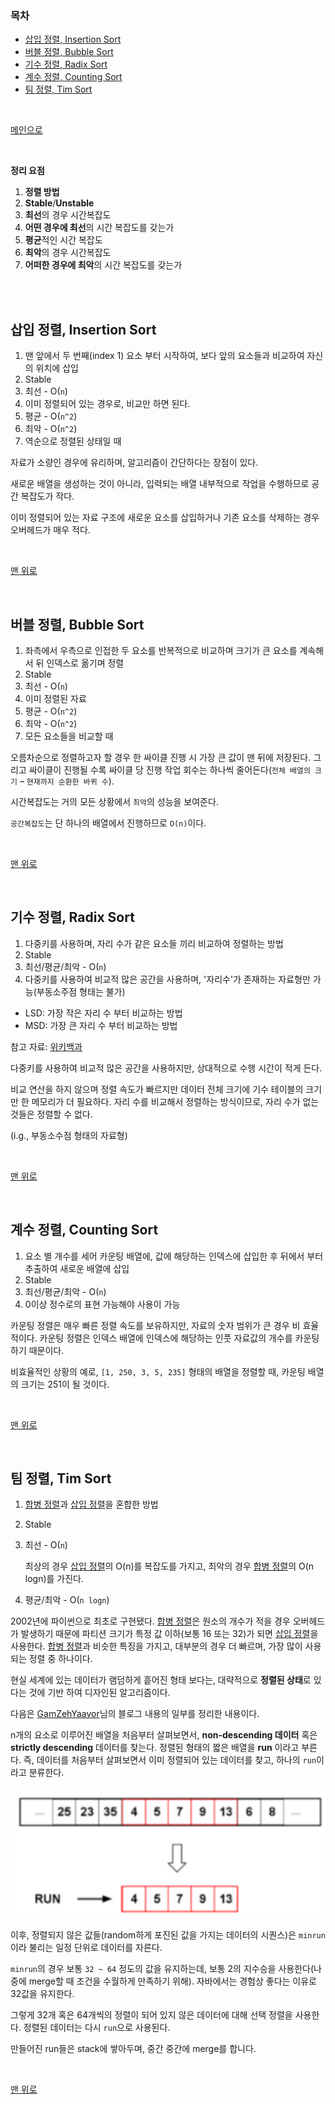 ### 목차

- [삽입 정렬, Insertion Sort](#삽입-정렬-Insertion-Sort)
- [버블 정렬, Bubble Sort](#버블-정렬-Bubble-Sort)
- [기수 정렬, Radix Sort](#기수-정렬-Radix-Sort)
- [계수 정렬, Counting Sort](#계수-정렬-Counting-Sort)
- [팀 정렬, Tim Sort](#팀-정렬-Tim-Sort)

<br>

<a href="https://github.com/jarvis08/Reminders">메인으로</a>

<br>

**정리 요점**

1. **정렬 방법**
2. **Stable**/**Unstable**
3. **최선**의 경우 시간복잡도
4. **어떤 경우에 최선**의 시간 복잡도를 갖는가
5. **평균**적인 시간 복잡도
6. **최악**의 경우 시간복잡도
7. **어떠한 경우에 최악**의 시간 복잡도를 갖는가

<br>

<br>

## **삽입 정렬, Insertion Sort**

1. 맨 앞에서 두 번째(index 1) 요소 부터 시작하여, 보다 앞의 요소들과 비교하여 자신의 위치에 삽입
2. Stable
3. 최선 - O(`n`)
4. 이미 정렬되어 있는 경우로, 비교만 하면 된다.
5. 평균 - O(`n^2`)
6. 최악 - O(`n^2`)
7. 역순으로 정렬된 상태일 때

자료가 소량인 경우에 유리하며, 알고리즘이 간단하다는 장점이 있다.

새로운 배열을 생성하는 것이 아니라, 입력되는 배열 내부적으로 작업을 수행하므로 공간 복잡도가 작다.

이미 정렬되어 있는 자료 구조에 새로운 요소를 삽입하거나 기존 요소를 삭제하는 경우 오버헤드가 매우 적다.

<br>

<a href="#목차" style="text-align: right;">맨 위로</a>

<br>

## 버블 정렬, Bubble Sort

1. 좌측에서 우측으로 인접한 두 요소를 반복적으로 비교하며 크기가 큰 요소를 계속해서 뒤 인덱스로 옮기며 정렬
2. Stable
3. 최선 - O(`n`)
4. 이미 정렬된 자료
5. 평균 - O(`n^2`)
6. 최악 - O(`n^2`)
7. 모든 요소들을 비교할 때

오름차순으로 정렬하고자 할 경우 한 싸이클 진행 시 가장 큰 값이 맨 뒤에 저장된다. 그리고 싸이클이 진행될 수록 싸이클 당 진행 작업 회수는 하나씩 줄어든다(`전체 배열의 크기` – `현재까지 순환한 바퀴 수`).

시간복잡도는 거의 모든 상황에서 `최악`의 성능을 보여준다.

`공간복잡도`는 단 하나의 배열에서 진행하므로 `O(n)`이다.

<br>

<a href="#목차" style="text-align: right;">맨 위로</a>

<br>

## 기수 정렬, Radix Sort

1. 다중키를 사용하며, 자리 수가 같은 요소들 끼리 비교하여 정렬하는 방법
2. Stable
3. 최선/평균/최악 - O(`n`)
4. 다중키를 사용하여 비교적 많은 공간을 사용하며, '자리수'가 존재하는 자료형만 가능(부동소주점 형태는 불가)

- LSD: 가장 작은 자리 수 부터 비교하는 방법
- MSD: 가장 큰 자리 수 부터 비교하는 방법

참고 자료: [위키백과](https://ko.wikipedia.org/wiki/기수_정렬)

다중키를 사용하여 비교적 많은 공간을 사용하지만, 상대적으로 수행 시간이 적게 든다.

비교 연산을 하지 않으며 정렬 속도가 빠르지만 데이터 전체 크기에 기수 테이블의 크기만 한 메모리가 더 필요하다. 자리 수를 비교해서 정렬하는 방식이므로, 자리 수가 없는 것들은 정렬할 수 없다.

(i.g., 부동소수점 형태의 자료형)

<br>

<a href="#목차" style="text-align: right;">맨 위로</a>

<br>

## 계수 정렬, Counting Sort

1. 요소 별 개수를 세어 카운팅 배열에, 값에 해당하는 인덱스에 삽입한 후 뒤에서 부터 추출하여 새로운 배열에 삽입
2. Stable
3. 최선/평균/최악 - O(`n`)
4. 0이상 정수로의 표현 가능해야 사용이 가능

카운팅 정렬은 매우 빠른 정렬 속도를 보유하지만, 자료의 숫자 범위가 큰 경우 비 효율적이다. 카운팅 정렬은 인덱스 배열에 인덱스에 해당하는 인풋 자료값의 개수를 카운팅하기 때문이다.

비효율적인 상황의 예로, `[1, 250, 3, 5, 235]` 형태의 배열을 정렬할 때, 카운팅 배열의 크기는 251이 될 것이다.

<br>

<a href="#목차" style="text-align: right;">맨 위로</a>

<br>

## 팀 정렬, Tim Sort

1. [합병 정렬](https://www.notion.so/jarvis08/Overall-of-Sorting-Algorithms-f0c43eb0f1134b7eaf9196ebccb6059f#2baf81ef347743adb3f47b41b6b6fbee)과 [삽입 정렬](https://www.notion.so/jarvis08/Overall-of-Sorting-Algorithms-f0c43eb0f1134b7eaf9196ebccb6059f#5ef527abfd804cb68125d3419d62c320)을 혼합한 방법

2. Stable

3. 최선 - O(`n`)

   최상의 경우 [삽입 정렬](https://www.notion.so/jarvis08/Overall-of-Sorting-Algorithms-f0c43eb0f1134b7eaf9196ebccb6059f#5ef527abfd804cb68125d3419d62c320)의 O(n)를 복잡도를 가지고, 최악의 경우 [합병 정렬](https://www.notion.so/jarvis08/Overall-of-Sorting-Algorithms-f0c43eb0f1134b7eaf9196ebccb6059f#2baf81ef347743adb3f47b41b6b6fbee)의 O(n logn)를 가진다.

4. 평균/최악 - O(`n logn`)

2002년에 파이썬으로 최초로 구현됐다.  [합병 정렬](https://www.notion.so/jarvis08/Overall-of-Sorting-Algorithms-f0c43eb0f1134b7eaf9196ebccb6059f#2baf81ef347743adb3f47b41b6b6fbee)은 원소의 개수가 적을 경우 오버헤드가 발생하기 때문에 파티션 크기가 특정 값 이하(보통 16 또는 32)가 되면 [삽입 정렬](https://www.notion.so/jarvis08/Overall-of-Sorting-Algorithms-f0c43eb0f1134b7eaf9196ebccb6059f#5ef527abfd804cb68125d3419d62c320)을 사용한다. [합병 정렬](https://www.notion.so/jarvis08/Overall-of-Sorting-Algorithms-f0c43eb0f1134b7eaf9196ebccb6059f#2baf81ef347743adb3f47b41b6b6fbee)과 비슷한 특징을 가지고, 대부분의 경우 더 빠르며, 가장 많이 사용되는 정렬 중 하나이다.

현실 세계에 있는 데이터가 램덤하게 흩어진 형태 보다는, 대략적으로 **정렬된 상태**로 있다는 것에 기반 하여 디자인된 알고리즘이다.

다음은 [GamZehYaavor](http://blog.naver.com/PostView.nhn?blogId=talag&logNo=221020181491)님의 블로그 내용의 일부를 정리한 내용이다.

n개의 요소로 이루어진 배열을 처음부터 살펴보면서, **non-descending 데이터** 혹은 **strictly descending** 데이터를 찾는다. 정렬된 형태의 짧은 배열을 **run** 이라고 부른다. 즉, 데이터를 처음부터 살펴보면서 이미 정렬되어 있는 데이터를 찾고, 하나의 `run`이라고 분류한다.

![TimSort](../assets/TimSort.png)

이후, 정렬되지 않은 값들(random하게 포진된 값을 가지는 데이터의 시퀀스)은 `minrun`이라 불리는 일정 단위로 데이터를 자른다.

`minrun`의 경우 보통 `32 ~ 64` 정도의 값을 유지하는데, 보통 2의 지수승을 사용한다(나중에 merge할 때 조건을 수월하게 만족하기 위해). 자바에서는 경험상 좋다는 이유로 32값을 유지한다.

그렇게 32개 혹은 64개씩의 정렬이 되어 있지 않은 데이터에 대해 선택 정렬을 사용한다. 정렬된 데이터는 다시 `run`으로 사용된다.

만들어진 run들은 stack에 쌓아두며, 중간 중간에 merge를 합니다.

<br>

<a href="#목차" style="text-align: right;">맨 위로</a>